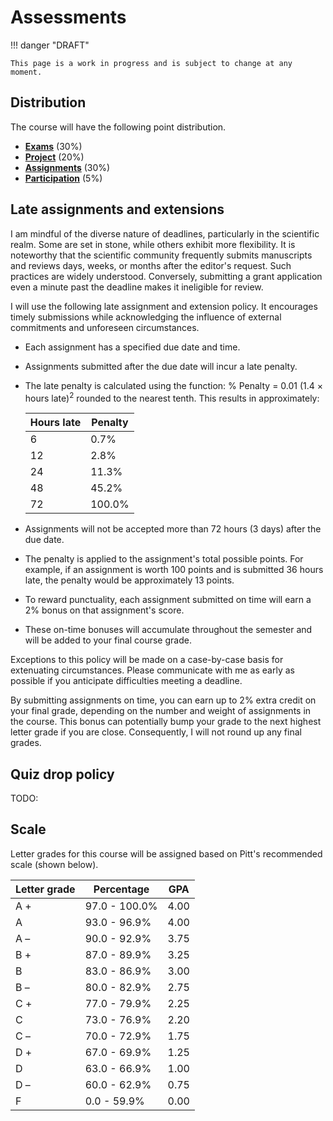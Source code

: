# Assessments

!!! danger "DRAFT"

    This page is a work in progress and is subject to change at any moment.

## Distribution

The course will have the following point distribution.

-   [**Exams**](../../assessments/exams/) (30%)
-   [**Project**](../../assessments/project/) (20%)
-   [**Assignments**](../../assessments/assignments/) (30%)
-   [**Participation**](../../assessments/participation/) (5%)

## Late assignments and extensions

I am mindful of the diverse nature of deadlines, particularly in the scientific realm.
Some are set in stone, while others exhibit more flexibility.
It is noteworthy that the scientific community frequently submits manuscripts and reviews days, weeks, or months after the editor's request.
Such practices are widely understood.
Conversely, submitting a grant application even a minute past the deadline makes it ineligible for review.

I will use the following late assignment and extension policy.
It encourages timely submissions while acknowledging the influence of external commitments and unforeseen circumstances.

-   Each assignment has a specified due date and time.
-   Assignments submitted after the due date will incur a late penalty.
-   The late penalty is calculated using the function: % Penalty = 0.01 (1.4 $\times$ hours late)<sup>2</sup> rounded to the nearest tenth.
    This results in approximately:

    | Hours late | Penalty |
    | ---------- | ------- |
    | 6 | 0.7% |
    | 12 | 2.8% |
    | 24 | 11.3% |
    | 48 | 45.2% |
    | 72 | 100.0% |

-   Assignments will not be accepted more than 72 hours (3 days) after the due date.
-   The penalty is applied to the assignment's total possible points.
    For example, if an assignment is worth 100 points and is submitted 36 hours late, the penalty would be approximately 13 points.
-   To reward punctuality, each assignment submitted on time will earn a 2% bonus on that assignment's score.
-   These on-time bonuses will accumulate throughout the semester and will be added to your final course grade.

Exceptions to this policy will be made on a case-by-case basis for extenuating circumstances.
Please communicate with me as early as possible if you anticipate difficulties meeting a deadline.

By submitting assignments on time, you can earn up to 2% extra credit on your final grade, depending on the number and weight of assignments in the course.
This bonus can potentially bump your grade to the next highest letter grade if you are close.
Consequently, I will not round up any final grades.

## Quiz drop policy

TODO:

## Scale

Letter grades for this course will be assigned based on Pitt's recommended scale (shown below).

| Letter grade | Percentage | GPA |
| ------------ | ---------- | --- |
| A + | 97.0 - 100.0% | 4.00 |
| A | 93.0 - 96.9% | 4.00 |
| A &ndash; | 90.0 - 92.9% | 3.75 |
| B + | 87.0 - 89.9% | 3.25 |
| B | 83.0 - 86.9% | 3.00 |
| B &ndash; | 80.0 - 82.9% | 2.75 |
| C + | 77.0 - 79.9% | 2.25 |
| C | 73.0 - 76.9% | 2.20 |
| C &ndash; | 70.0 - 72.9% | 1.75 |
| D + | 67.0 - 69.9% | 1.25 |
| D | 63.0 - 66.9% | 1.00 |
| D &ndash; | 60.0 - 62.9% | 0.75 |
| F | 0.0 - 59.9% | 0.00 |
